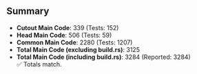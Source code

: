 ## Summary

- **Cutout Main Code**: 339 (Tests: 152)  
- **Head Main Code**: 506 (Tests: 59)  
- **Common Main Code**: 2280 (Tests: 1207)  
- **Total Main Code (excluding build.rs)**: 3125  
- **Total Main Code (including build.rs)**: 3284 (Reported: 3284)  
✅ Totals match.
